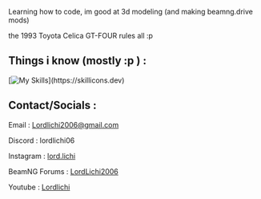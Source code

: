 Learning how to code, im good at 3d modeling (and making beamng.drive mods)

the 1993 Toyota Celica GT-FOUR rules all :p

## Things i know (mostly :p ) :

[![My Skills](https://skillicons.dev/icons?i=blender,html,css,)](https://skillicons.dev)



## Contact/Socials : 
Email : Lordlichi2006@gmail.com

Discord : lordlichi06

Instagram :  [lord.lichi](https://www.instagram.com/lord.lichi)

BeamNG Forums : [LordLichi2006](https://www.beamng.com/members/lordlichi2006.434696/)

Youtube : [Lordlichi](https://www.youtube.com/@lordlichi)


<!--
**lordlichi2006/lordlichi2006** is a ✨ _special_ ✨ repository because its `README.md` (this file) appears on your GitHub profile.

Here are some ideas to get you started:

- 🔭 I’m currently working on ...
- 🌱 I’m currently learning ...
- 👯 I’m looking to collaborate on ...
- 🤔 I’m looking for help with ...
- 💬 Ask me about ...
- 📫 How to reach me: ...
- 😄 Pronouns: ...
- ⚡ Fun fact: ...
-->
